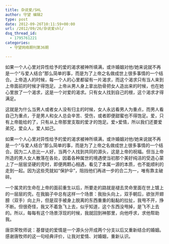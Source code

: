 ```yaml
---
title: 杂说爱/SHL
author: 守望 编辑2
type: post
date: 2012-09-26T10:11:59+00:00
url: /2012/09/26/杂说爱shl/
dsq_thread_id:
  - 1795761221
categories:
  - 守望网络期刊第36期

---
```

如果一个人心里对异性给予的爱的渴求被神所填满，或许婚姻对他/她来说就不再是一个“与爱人结合”那么简单的事，而是为了上帝之名做成世上很多事情的一个结合。<!--more-->上帝造人的时候，每一个人的心里都留有一片渴求，而这个渴求只有当人来到上帝面前的时候才得饱足。上帝从男人身上拿出肋骨把女人造出来的时候，也在她心里放了一个渴求，这是一个对爱的渴求。只有女人找到自己的根，这个渴求才得满足。

这就是为什么当男人或者女人没有归主的时候，女人永远看男人为重点，而男人看自己为重点，于是男人和女人总会辛苦、受伤，或者即便甜蜜也不得饱足。爱，只有上帝能给的了，只有从上帝那里支取的爱才的饱足。爱>爱情，所以我们还要爱弟兄，爱众人，爱人如己。

如果一个人心里对异性给予的爱的渴求被神所填满，或许婚姻对他/她来说就不再是一个“与爱人结合”那么简单的事，而是为了上帝之名做成世上很多事情的一个结合。因为二人总比一人好，当两个人找到共同的源头，这是上帝的祝福。但当上帝所造的男人女人散落在各处，因着各种属世的境遇使当初那个美好纯洁的受造心蒙上了一层层坚硬的壳时，即便两颗心相遇，看见了本属一源的本质，也不能顺利的走到一起。因为这些壳就如“保护伞”，阻挡他们再进一步的合二为一，唯有靠主破碎。

一个属灵的生命在上帝的面前重生以后，所要走的路就是褪去灵命里面在世上镀上的一层层的壳。在我脑子中总有这样一个场景：我抬头向上，双手朝后，欲张开翅膀（双手）向上升，但是双手被身上脱离的东西重重的黏黏的拉扯，我甩不开，挣不断。但很奇怪，我又不着急飞上去，似乎知道，这个东西没甩掉，是飞不上去的。所以，每每有这个场景浮现的时候，我就回到神那里，向他呼求，求他帮助我。

唐崇荣牧师说：基督徒的爱情是一个源头分开成两个分支以后又重新结合的婚姻。感谢唐牧师的这一句经典评价，让我对爱情、对婚姻，重新认识。